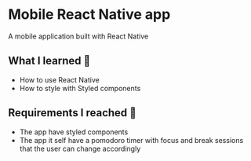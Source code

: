 # Mobile React Native app

A mobile application built with React Native


## What I learned 🧠

* How to use React Native
* How to style with Styled components

## Requirements I reached 🧪

* The app have styled components
* The app it self have a pomodoro timer with focus and break sessions that the user can change accordingly

